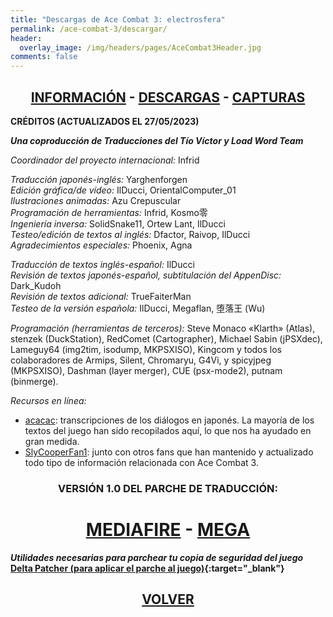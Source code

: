```yaml
---
title: "Descargas de Ace Combat 3: electrosfera"
permalink: /ace-combat-3/descargar/
header:
  overlay_image: /img/headers/pages/AceCombat3Header.jpg
comments: false
---
```

<h2 style="text-align: center;"><strong><a href="/ace-combat-3/informacion/">INFORMACIÓN</a> - <a href="/ace-combat-3/descargar/">DESCARGAS</a> - <a href="/ace-combat-3/capturas/">CAPTURAS</a></strong></h2>

**CRÉDITOS (ACTUALIZADOS EL 27/05/2023)**

_**Una coproducción de Traducciones del Tío Víctor y Load Word Team**_  

*Coordinador del proyecto internacional:* Infrid  

*Traducción japonés-inglés:* Yarghenforgen  
*Edición gráfica/de vídeo:* IlDucci, OrientalComputer_01  
*Ilustraciones animadas:* Azu Crepuscular  
*Programación de herramientas:* Infrid, Kosmo零  
*Ingeniería inversa:* SolidSnake11, Ortew Lant, IlDucci  
*Testeo/edición de textos al inglés:* Dfactor, Raivop, IlDucci  
*Agradecimientos especiales:* Phoenix, Agna  

*Traducción de textos inglés-español:* IlDucci  
*Revisión de textos japonés-español, subtitulación del AppenDisc:* Dark_Kudoh  
*Revisión de textos adicional:* TrueFaiterMan  
*Testeo de la versión española:* IlDucci, Megaflan, 堕落王 (Wu)  

*Programación (herramientas de terceros):* Steve Monaco «Klarth» (Atlas), stenzek (DuckStation), RedComet (Cartographer), Michael Sabin (jPSXdec), Lameguy64 (img2tim, isodump, 
MKPSXISO), Kingcom y todos los colaboradores de Armips, Silent, Chromaryu, 
G4Vi, y spicyjpeg (MKPSXISO), Dashman (layer merger), CUE (psx-mode2), 
putnam (binmerge).

*Recursos en línea:*  
 - [acacac](https://w.atwiki.jp/acacac/): transcripciones de los diálogos en 
   japonés. La mayoría de los textos del juego han sido recopilados aquí, lo 
   que nos ha ayudado en gran medida.
 - [SlyCooperFan1](https://acecombat.fandom.com/wiki/Acepedia): junto con otros 
   fans que han mantenido y actualizado todo tipo de información relacionada 
   con Ace Combat 3.

<h3 style="text-align: center;">VERSIÓN 1.0 DEL PARCHE DE TRADUCCIÓN:</h3>

<h1 style="text-align: center;"><strong><a href="https://www.mediafire.com/file/ikb23ly1l9aewfc/AC3electrosfera-V1.0b-Castellano-TraduccionesDelTioVictor.7z/file" target="_blank">MEDIAFIRE</a> - <a href="https://mega.nz/file/VQNQSRIb#aGrVh-2lYk7IKZKAkGM9f_FaeC9s2M5aCxwv0_jLUfM" target="_blank">MEGA</a></strong></h1>

_**Utilidades necesarias para parchear tu copia de seguridad del juego**_  
**[Delta Patcher (para aplicar el parche al juego)](https://github.com/marco-calautti/DeltaPatcher/releases){:target="_blank"}**

<h2 style="text-align: center;"><a href="/ace-combat-3/"><strong>VOLVER</strong></a></h2>


